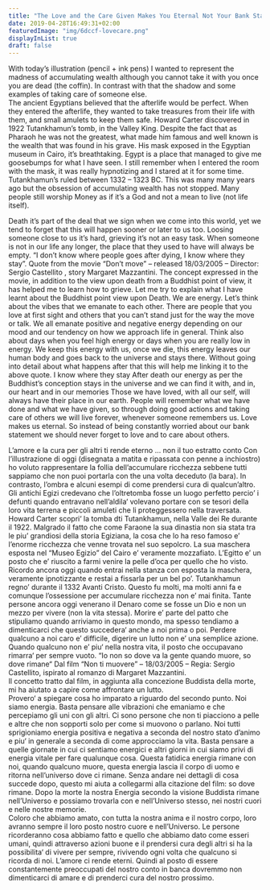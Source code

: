 ```yaml
---
title: "The Love and the Care Given Makes You Eternal Not Your Bank Statement"
date: 2019-04-28T16:49:31+02:00
featuredImage: "img/6dccf-lovecare.png"
displayInList: true
draft: false
---
```

With today’s illustration (pencil + ink pens) I wanted to represent the madness of accumulating wealth although you cannot take it with you once you are dead (the coffin). In contrast with that the shadow and some examples of taking care of someone else.  
 The ancient Egyptians believed that the afterlife would be perfect. When they entered the afterlife, they wanted to take treasures from their life with them, and small amulets to keep them safe. 
 Howard Carter discovered in 1922 Tutankhamun’s tomb, in the Valley King. Despite the fact that as Pharaoh he was not the greatest, what made him famous and well known is the wealth that was found in his grave. His mask exposed in the Egyptian museum in Cairo, it’s breathtaking. Egypt is a place that managed to give me goosebumps for what I have seen. I still remember when I entered the room with the mask, it was really hypnotizing  and I stared at it for some time. 
 Tutankhamun’s ruled between 1332 – 1323 BC. This was many many years ago but the obsession of accumulating wealth has not stopped. Many people still worship Money as if it’s a God and not a mean to live (not life itself). 
 
Death it’s part of the deal that we sign when we come into this world, yet we tend to forget that this will happen sooner or later to us too. Loosing someone close to us it’s hard, grieving it’s not an easy task. When someone is not in our life  any longer, the place that they used to have will always be empty. 
“I don’t know where people goes after dying, I know where they stay”. 
Quote from the movie “Don’t move” – released 18/03/2005 – Director: Sergio Castellito , story Margaret Mazzantini.
The concept expressed in the movie, in addition to the view upon death from a Buddhist point of view, it has helped me to learn how to grieve.
Let me try to explain what I have learnt about the Buddhist point view upon Death. We are energy. Let’s think about the vibes that we emanate to each other. There are people that you love at first sight and others that you can’t stand just for the way the move or talk. We all emanate positive and negative energy depending on our mood and our tendency on how we approach life in general. Think also about days when you feel high energy or days when you are really low in energy. We keep this energy with us, once we die, this energy leaves our human body and goes back to the universe  and stays there. Without going into detail about what happens after that this will help me linking it to the above quote. 
 I know where they stay
After death our  energy as per the Buddhist’s conception stays in the universe and we can find it with, and in, our heart and in our memories
Those we have loved, with all our self, will always have their place in our earth. People will remember what we have done and what we have given, so through doing good actions and taking care of others we will live forever, whenever someone remembers us. Love makes us eternal. So instead of being constantly worried about our bank statement we should never forget to love and to care about others. 

L’amore e la cura per gli altri ti rende eterno … non il tuo estratto conto 
 Con l’illustrazione di oggi (disegnata a matita  e ripassata con penne a inchiostro) ho voluto rappresentare la follia dell’accumulare ricchezza sebbene tutti sappiamo che non puoi portarla con the una volta deceduto (la bara). In contrasto, l’ombra e alcuni esempi di come prendersi cura di qualcun’altro. 
 Gli antichi Egizi credevano che l’oltretomba fosse un luogo perfetto percio’ i defunti quando entravano nell’aldila‘ volevano portare con se tesori della loro vita terrena e piccoli amuleti che li proteggessero nella traversata. 
Howard Carter scopri‘ la tomba dti Tutankhamun, nella Valle dei Re durante il 1922. Malgrado il fatto che come Faraone la sua dinastia non sia stata tra le piu’ grandiosi della storia Egiziana, la cosa che lo ha reso famoso e’ l’enorme ricchezza che venne trovata nel suo sepolcro. La sua maschera esposta nel “Museo Egizio” del Cairo e’ veramente mozzafiato. L’Egitto e’ un posto che e’ riuscito a farmi venire la pelle d’oca per quello che ho visto. Ricordo ancora oggi quando entrai nella stanza con esposta la maschera, veramente ipnotizzante e restai a fissarla per un bel po’. 
Tutankhamun regno’ durante il 1332 Avanti Cristo. Questo fu molti, ma molti anni fa e comunque l’ossessione per accumulare ricchezza non e’ mai finita. Tante persone ancora oggi venerano il Denaro come se fosse un Dio e non un mezzo per vivere (non la vita stessa). 
Morire e’ parte del patto che stipuliamo quando arriviamo in questo mondo, ma spesso tendiamo a dimenticarci che questo succedera‘ anche a noi prima o poi. Perdere qualcuno a noi caro e’ difficile, digerire un lutto non e’ una semplice azione. Quando qualcuno non e’ piu‘ nella nostra vita, il posto che occupavano rimarra‘ per sempre vuoto. 
“Io non so dove va la gente quando muore, so dove rimane“ 
 Dal film “Non ti muovere” – 18/03/2005 – Regia: Sergio Castellito, ispirato al romanzo di Margaret Mazzantini.  
 Il concetto tratto dal film, in aggiunta alla concezione Buddista della morte, mi ha aiutato a capire come affrontare un lutto.  
 Provero‘ a spiegare cosa ho imparato a riguardo del secondo punto. Noi siamo energia. Basta pensare alle vibrazioni che emaniamo e che percepiamo gli uni con gli altri. Ci sono persone che non ti piacciono a pelle e altre che non sopporti solo per come si muovono o parlano. Noi tutti sprigioniamo energia positiva e negativa a seconda del nostro stato d’animo e piu‘ in generale a seconda di come approcciamo la vita. Basta pensare a quelle giornate in cui ci sentiamo energici e altri giorni in cui siamo privi di energia vitale per fare qualunque cosa. Questa fatidica energia rimane con noi, quando qualcuno muore, questa energia lascia il corpo di uomo e ritorna nell’universo dove ci rimane. Senza andare nei dettagli di cosa succede dopo, questo mi aiuta a collegarmi alla citazione del film: 
 so dove rimane. 
 Dopo la morte la nostra Energia secondo la visione Buddista rimane nell’Universo e possiamo trovarla con e nell’Universo stesso, nei nostri cuori e nelle nostre memorie.    
Coloro che abbiamo amato, con tutta la nostra anima e il nostro corpo, loro avranno sempre il loro posto nostro cuore e nell’Universo. Le persone ricorderanno cosa abbiamo fatto e quello che abbiamo dato come esseri umani, quindi attraverso azioni buone e il prendersi cura degli altri si ha la possibilita‘ di vivere per sempre, rivivendo ogni volta che qualcuno si ricorda di noi. L’amore ci rende eterni. Quindi al posto di essere constantemente preoccupati del nostro conto in banca dovremmo non dimenticarci di amare e di prenderci cura del nostro prossimo. 

